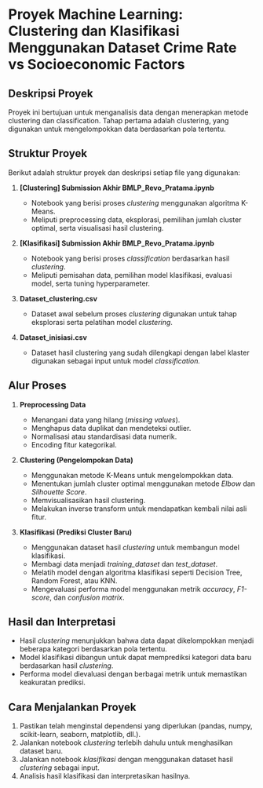 # Proyek Machine Learning: Clustering dan Klasifikasi Menggunakan Dataset Crime Rate vs Socioeconomic Factors
## Deskripsi Proyek
Proyek ini bertujuan untuk menganalisis data dengan menerapkan metode clustering dan classification.
Tahap pertama adalah clustering, yang digunakan untuk mengelompokkan data berdasarkan pola tertentu.
## Struktur Proyek
Berikut adalah struktur proyek dan deskripsi setiap file yang digunakan:

1. **[Clustering] Submission Akhir BMLP_Revo_Pratama.ipynb**  
   - Notebook yang berisi proses *clustering* menggunakan algoritma K-Means.
   - Meliputi preprocessing data, eksplorasi, pemilihan jumlah cluster optimal, serta visualisasi hasil clustering.

2. **[Klasifikasi] Submission Akhir BMLP_Revo_Pratama.ipynb**  
   - Notebook yang berisi proses *classification* berdasarkan hasil *clustering*.
   - Meliputi pemisahan data, pemilihan model klasifikasi, evaluasi model, serta tuning hyperparameter.

3. **Dataset_clustering.csv**  
   - Dataset awal sebelum proses *clustering* digunakan untuk tahap eksplorasi serta pelatihan model *clustering*.

4. **Dataset_inisiasi.csv**  
   - Dataset hasil clustering yang sudah dilengkapi dengan label klaster digunakan sebagai input untuk model *classification.*

## Alur Proses
1. **Preprocessing Data**  
   - Menangani data yang hilang (*missing values*).  
   - Menghapus data duplikat dan mendeteksi outlier.  
   - Normalisasi atau standardisasi data numerik.  
   - Encoding fitur kategorikal.

2. **Clustering (Pengelompokan Data)**  
   - Menggunakan metode K-Means untuk mengelompokkan data.  
   - Menentukan jumlah cluster optimal menggunakan metode *Elbow* dan *Silhouette Score*.  
   - Memvisualisasikan hasil clustering.  
   - Melakukan inverse transform untuk mendapatkan kembali nilai asli fitur.

3. **Klasifikasi (Prediksi Cluster Baru)**  
   - Menggunakan dataset hasil *clustering* untuk membangun model klasifikasi.  
   - Membagi data menjadi *training_dataset* dan *test_dataset*.  
   - Melatih model dengan algoritma klasifikasi seperti Decision Tree, Random Forest, atau KNN.  
   - Mengevaluasi performa model menggunakan metrik *accuracy*, *F1-score*, dan *confusion matrix*. 

## Hasil dan Interpretasi
- Hasil *clustering* menunjukkan bahwa data dapat dikelompokkan menjadi beberapa kategori berdasarkan pola tertentu.  
- Model klasifikasi dibangun untuk dapat memprediksi kategori data baru berdasarkan hasil *clustering*.  
- Performa model dievaluasi dengan berbagai metrik untuk memastikan keakuratan prediksi.  

## Cara Menjalankan Proyek
1. Pastikan telah menginstal dependensi yang diperlukan (pandas, numpy, scikit-learn, seaborn, matplotlib, dll.).
2. Jalankan notebook *clustering* terlebih dahulu untuk menghasilkan dataset baru.
3. Jalankan notebook *klasifikasi* dengan menggunakan dataset hasil *clustering* sebagai input.
4. Analisis hasil klasifikasi dan interpretasikan hasilnya.
